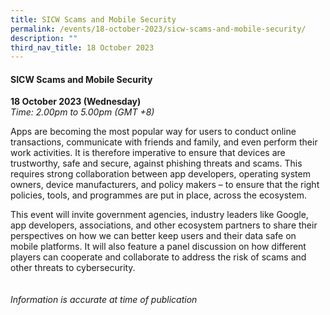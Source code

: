 ```yaml
---
title: SICW Scams and Mobile Security
permalink: /events/18-october-2023/sicw-scams-and-mobile-security/
description: ""
third_nav_title: 18 October 2023
---
```

#### **SICW Scams and Mobile Security**

**18 October 2023 (Wednesday)**  
*Time: 2.00pm to 5.00pm (GMT +8)*

Apps are becoming the most popular way for users to conduct online transactions, communicate with friends and family, and even perform their work activities. It is therefore imperative to ensure that devices are trustworthy, safe and secure, against phishing threats and scams. This requires strong collaboration between app developers, operating system owners, device manufacturers, and policy makers – to ensure that the right policies, tools, and programmes are put in place, across the ecosystem.

This event will invite government agencies, industry leaders like Google, app developers, associations, and other ecosystem partners to share their perspectives on how we can better keep users and their data safe on mobile platforms. It will also feature a panel discussion on how different players can cooperate and collaborate to address the risk of scams and other threats to cybersecurity.
 <br><br><br>
*Information is accurate at time of publication*
